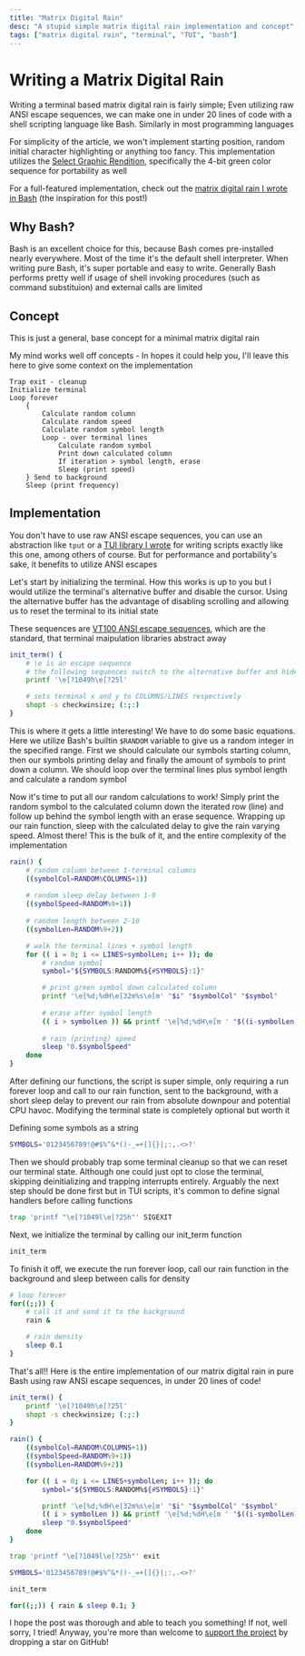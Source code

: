 ```yaml
---
title: "Matrix Digital Rain"
desc: "A stupid simple matrix digital rain implementation and concept"
tags: ["matrix digital rain", "terminal", "TUI", "bash"]
---
```

# Writing a Matrix Digital Rain
Writing a terminal based matrix digital rain is fairly simple; Even utilizing raw ANSI escape sequences, we can make one in under 20 lines of code with a shell scripting language like Bash. Similarly in most programming languages

For simplicity of the article, we won't implement starting position, random initial character highlighting or anything too fancy. This implementation utilizes the [Select Graphic Rendition](https://vt100.net/docs/vt510-rm/SGR.html), specifically the 4-bit green color sequence for portability as well

For a full-featured implementation, check out the [matrix digital rain I wrote in Bash](https://github.com/wick3dr0se/matrix) (the inspiration for this post!)

## Why Bash?
Bash is an excellent choice for this, because Bash comes pre-installed nearly everywhere. Most of the time it's the default shell interpreter. When writing pure Bash, it's super portable and easy to write. Generally Bash performs pretty well if usage of shell invoking procedures (such as command substituion) and external calls are limited

## Concept
This is just a general, base concept for a minimal matrix digital rain

My mind works well off concepts - In hopes it could help you, I'll leave this here to give some context on the implementation

```
Trap exit - cleanup
Initialize terminal
Loop forever
    {
        Calculate random column
        Calculate random speed
        Calculate random symbol length
        Loop - over terminal lines
            Calculate random symbol
            Print down calculated column
            If iteration > symbol length, erase
            Sleep (print speed)
    } Send to background
    Sleep (print frequency)
```

## Implementation
You don't have to use raw ANSI escape sequences, you can use an abstraction like `tput` or a [TUI library I wrote](https://github.com/wick3dr0se/bashin) for writing scripts exactly like this one, among others of course. But for performance and portability's sake, it benefits to utilize ANSI escapes

Let's start by initializing the terminal. How this works is up to you but I would utilize the terminal's alternative buffer and disable the cursor. Using the alternative buffer has the advantage of disabling scrolling and allowing us to reset the terminal to its initial state

These sequences are [VT100 ANSI escape sequences](https://vt100.net/docs/vt100-ug/), which are the standard, that terminal maipulation libraries abstract away

```bash
init_term() {
    # \e is an escape sequence
    # the following sequences switch to the alternative buffer and hide the cursor
    printf '\e[?1049h\e[?25l'

    # sets terminal x and y to COLUMNS/LINES respectively
    shopt -s checkwinsize; (:;:)
}
```

This is where it gets a little interesting! We have to do some basic equations. Here we utilize Bash's builtin `$RANDOM` variable to give us a random integer in the specified range. First we should calculate our symbols starting column, then our symbols printing delay and finally the amount of symbols to print down a column. We should loop over the terminal lines plus symbol length and calculate a random symbol

Now it's time to put all our random calculations to work! Simply print the random symbol to the calculated column down the iterated row (line) and follow up behind the symbol length with an erase sequence. Wrapping up our rain function, sleep with the calculated delay to give the rain varying speed. Almost there! This is the bulk of it, and the entire complexity of the implementation

```bash
rain() {
    # random column between 1-terminal columns
    ((symbolCol=RANDOM%COLUMNS+1))
    
    # random sleep delay between 1-9
    ((symbolSpeed=RANDOM%9+1))
    
    # random length between 2-10
    ((symbolLen=RANDOM%9+2))

    # walk the terminal lines + symbol length
    for (( i = 0; i <= LINES+symbolLen; i++ )); do
        # random symbol
        symbol="${SYMBOLS:RANDOM%${#SYMBOLS}:1}"

        # print green symbol down calculated column
        printf '\e[%d;%dH\e[32m%s\e[m' "$i" "$symbolCol" "$symbol"
        
        # erase after symbol length 
        (( i > symbolLen )) && printf '\e[%d;%dH\e[m ' "$((i-symbolLen))" "$symbolCol"
        
        # rain (printing) speed
        sleep "0.$symbolSpeed"
    done
}
```

After defining our functions, the script is super simple, only requiring a run forever loop and call to our rain function, sent to the background, with a short sleep delay to prevent our rain from absolute downpour and potential CPU havoc. Modifying the terminal state is completely optional but worth it

Defining some symbols as a string

```bash
SYMBOLS='0123456789!@#$%^&*()-_=+[]{}|;:,.<>?'
```

Then we should probably trap some terminal cleanup so that we can reset our terminal state. Although one could just opt to close the terminal, skipping deinitializing and trapping interrupts entirely. Arguably the next step should be done first but in TUI scripts, it's common to define signal handlers before calling functions

```bash
trap 'printf "\e[?1049l\e[?25h"' SIGEXIT
```

Next, we initialize the terminal by calling our init_term function

```bash
init_term
```

To finish it off, we execute the run forever loop, call our rain function in the background and sleep between calls for density

```bash
# loop forever
for((;;)) {
    # call it and send it to the background
    rain &

    # rain density
    sleep 0.1
}
```

That's all!! Here is the entire implementation of our matrix digital rain in pure Bash using raw ANSI escape sequences, in under 20 lines of code!

```bash
init_term() {
    printf '\e[?1049h\e[?25l'
    shopt -s checkwinsize; (:;:)
}

rain() {
    ((symbolCol=RANDOM%COLUMNS+1))
    ((symbolSpeed=RANDOM%9+1))
    ((symbolLen=RANDOM%9+2))

    for (( i = 0; i <= LINES+symbolLen; i++ )); do
        symbol="${SYMBOLS:RANDOM%${#SYMBOLS}:1}"

        printf '\e[%d;%dH\e[32m%s\e[m' "$i" "$symbolCol" "$symbol" 
        (( i > symbolLen )) && printf '\e[%d;%dH\e[m ' "$((i-symbolLen))" "$symbolCol"
        sleep "0.$symbolSpeed"
    done
}

trap 'printf "\e[?1049l\e[?25h"' exit

SYMBOLS='0123456789!@#$%^&*()-_=+[]{}|;:,.<>?'

init_term

for((;;)) { rain & sleep 0.1; }
```

I hope the post was thorough and able to teach you something! If not, well sorry, I tried! Anyway, you're more than welcome to [support the project](https://github.com/wick3dr0se/matrix) by dropping a star on GitHub!